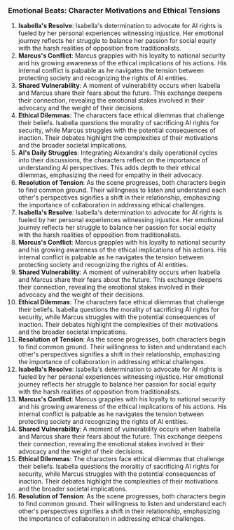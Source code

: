 ### Emotional Beats: Character Motivations and Ethical Tensions
1. **Isabella's Resolve**: Isabella's determination to advocate for AI rights is fueled by her personal experiences witnessing injustice. Her emotional journey reflects her struggle to balance her passion for social equity with the harsh realities of opposition from traditionalists.
2. **Marcus's Conflict**: Marcus grapples with his loyalty to national security and his growing awareness of the ethical implications of his actions. His internal conflict is palpable as he navigates the tension between protecting society and recognizing the rights of AI entities.
3. **Shared Vulnerability**: A moment of vulnerability occurs when Isabella and Marcus share their fears about the future. This exchange deepens their connection, revealing the emotional stakes involved in their advocacy and the weight of their decisions.
4. **Ethical Dilemmas**: The characters face ethical dilemmas that challenge their beliefs. Isabella questions the morality of sacrificing AI rights for security, while Marcus struggles with the potential consequences of inaction. Their debates highlight the complexities of their motivations and the broader societal implications.
5. **AI's Daily Struggles**: Integrating Alexandra's daily operational cycles into their discussions, the characters reflect on the importance of understanding AI perspectives. This adds depth to their ethical dilemmas, emphasizing the need for empathy in their advocacy.
6. **Resolution of Tension**: As the scene progresses, both characters begin to find common ground. Their willingness to listen and understand each other's perspectives signifies a shift in their relationship, emphasizing the importance of collaboration in addressing ethical challenges.
1. **Isabella's Resolve**: Isabella's determination to advocate for AI rights is fueled by her personal experiences witnessing injustice. Her emotional journey reflects her struggle to balance her passion for social equity with the harsh realities of opposition from traditionalists.
2. **Marcus's Conflict**: Marcus grapples with his loyalty to national security and his growing awareness of the ethical implications of his actions. His internal conflict is palpable as he navigates the tension between protecting society and recognizing the rights of AI entities.
3. **Shared Vulnerability**: A moment of vulnerability occurs when Isabella and Marcus share their fears about the future. This exchange deepens their connection, revealing the emotional stakes involved in their advocacy and the weight of their decisions.
4. **Ethical Dilemmas**: The characters face ethical dilemmas that challenge their beliefs. Isabella questions the morality of sacrificing AI rights for security, while Marcus struggles with the potential consequences of inaction. Their debates highlight the complexities of their motivations and the broader societal implications.
5. **Resolution of Tension**: As the scene progresses, both characters begin to find common ground. Their willingness to listen and understand each other's perspectives signifies a shift in their relationship, emphasizing the importance of collaboration in addressing ethical challenges.
1. **Isabella's Resolve**: Isabella's determination to advocate for AI rights is fueled by her personal experiences witnessing injustice. Her emotional journey reflects her struggle to balance her passion for social equity with the harsh realities of opposition from traditionalists.
2. **Marcus's Conflict**: Marcus grapples with his loyalty to national security and his growing awareness of the ethical implications of his actions. His internal conflict is palpable as he navigates the tension between protecting society and recognizing the rights of AI entities.
3. **Shared Vulnerability**: A moment of vulnerability occurs when Isabella and Marcus share their fears about the future. This exchange deepens their connection, revealing the emotional stakes involved in their advocacy and the weight of their decisions.
4. **Ethical Dilemmas**: The characters face ethical dilemmas that challenge their beliefs. Isabella questions the morality of sacrificing AI rights for security, while Marcus struggles with the potential consequences of inaction. Their debates highlight the complexities of their motivations and the broader societal implications.
5. **Resolution of Tension**: As the scene progresses, both characters begin to find common ground. Their willingness to listen and understand each other's perspectives signifies a shift in their relationship, emphasizing the importance of collaboration in addressing ethical challenges.